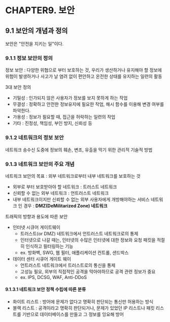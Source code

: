 # CHAPTER9. 보안

## 9.1 보안의 개념과 정의
보안은 "안전을 지키는 일"이다. 

### 9.1.1 정보 보안의 정의
정보 보안 : 다양한 위협으로 부터 보호하는 것, 우리가 생산하거나 유지해야 할 정보에 위험이 발생하거나 사고가 날 염려 없이 편안하고 온전한 상태를 유지하는 일련의 활동

3대 보안 정의
- 기밀성 : 인가되지 않은 사용자가 정보를 보지 못하게 하는 작업
- 무결성 : 정확하고 안전한 정보유지에 필요한 작엄, 해시 함수를 이용해 변경 여부를 파악한다. 
- 가용성 : 정보가 필요할 때, 접근을 허락하는 일련의 작업
- 기타 : 진정성, 책임성, 부인 방지, 신뢰성 등

### 9.1.2 네트워크의 정보 보안
네트워크 송수신 도중에 정보의 훼손, 변조, 유출을 막기 위한 관리적 기술적 방법

### 9.1.3 네트워크 보안의 주요 개념
네트워크 보안의 목표 : 외부 네트워크로부터 내부 네트워크를 보호하는 것
- 외부로 부터 보호받아야 할 네트워크 : 트러스트 네트워크
- 신뢰할 수 없는 외부 네트워크 : 언트러스트 네트워크
- 내부 네트워크이지만 신뢰할 수 없는 외부 사용자에게 개방해야하는 서비스 네트워크 인 경우 : **DMZ(DeMilitarized Zone) 네트워크** 

트래픽의 방향과 용도에 따른 보안
- 인터넷 시큐어 게이트웨이 
	- 트러스트(or DMZ) 네트워크에서 언트러스트 네트워크로의 통제
	- 인터넷으로 나갈 때는, 인터넷의 수많은 인터넷에 대한 정보와 요청 패킷을 적절히 인식하고 필터링하는 기능
	- ex. 방화벽, SWG, 웹 필터, 애플리케이션 컨트롤, 샌드박스
- 데이터 센터 시큐어 게이트 웨이 
	- 언트러스트 네트워크에서 트러스트로의 통신을 통제
	- 고성능 필요, 외부의 직접적인 공격을 막아야하므로 공격 관련 정보가 중요
	- ex. IPS, DCSG, WAF, Anti-DDoS

#### 9.1.3.1 네트워크 보안 정책 수립에 따른 분류
- 화이트 리스트 : 방어에 문제가 없다고 명확히 판단되는 통신만 허용하는 방식
- 블랙 리스트 : 공격이라고 명확히 판단되거나, 문제가 있었던 IP 리스트나 패킷 리스트를 기반으로 데이터베이스를 만들고 그 정보를 잉요해 방어
